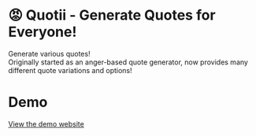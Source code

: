 # 😡 Quotii - Generate Quotes for Everyone!
Generate various quotes!<br>
Originally started as an anger-based quote generator, now provides many different quote variations and options!

# Demo
<a href="https://charlesknapp.github.io/Angerfy/" target="_blank">View the demo website</a>
